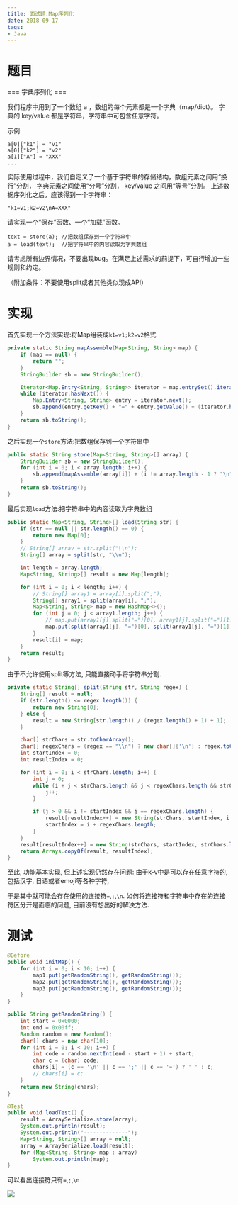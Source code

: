 ```yaml
---
title: 面试题:Map序列化
date: 2018-09-17
tags:
- Java
---
```

# 题目

=== 字典序列化 ===

我们程序中用到了一个数组 a ，数组的每个元素都是一个字典（map/dict）。
字典的 key/value 都是字符串，字符串中可包含任意字符。

示例:

    a[0]["k1"] = "v1"
    a[0]["k2"] = "v2"
    a[1]["A"] = "XXX"
    ...

实际使用过程中，我们自定义了一个基于字符串的存储结构，数组元素之间用“换行”分割，
字典元素之间使用“分号”分割， key/value 之间用“等号”分割。
上述数据序列化之后，应该得到一个字符串：

    "k1=v1;k2=v2\nA=XXX"

请实现一个“保存”函数、一个“加载”函数。

    text = store(a); //把数组保存到一个字符串中
    a = load(text);  //把字符串中的内容读取为字典数组

请考虑所有边界情况，不要出现bug。在满足上述需求的前提下，可自行增加一些规则和约定。

（附加条件：不要使用split或者其他类似现成API）

# 实现

首先实现一个方法实现:将Map组装成`k1=v1;k2=v2`格式

```Java
private static String mapAssemble(Map<String, String> map) {
    if (map == null) {
        return "";
    }
    StringBuilder sb = new StringBuilder();

    Iterator<Map.Entry<String, String>> iterator = map.entrySet().iterator();
    while (iterator.hasNext()) {
        Map.Entry<String, String> entry = iterator.next();
        sb.append(entry.getKey() + "=" + entry.getValue() + (iterator.hasNext() ? ";" : ""));
    }
    return sb.toString();
}
```

之后实现一个`store`方法:把数组保存到一个字符串中

```Java
public static String store(Map<String, String>[] array) {
    StringBuilder sb = new StringBuilder();
    for (int i = 0; i < array.length; i++) {
        sb.append(mapAssemble(array[i]) + (i != array.length - 1 ? "\n" : ""));
    }
    return sb.toString();
}
```
最后实现`load`方法:把字符串中的内容读取为字典数组

```Java
public static Map<String, String>[] load(String str) {
    if (str == null || str.length() == 0) {
        return new Map[0];
    }
    // String[] array = str.split("\\n");
    String[] array = split(str, "\\n");

    int length = array.length;
    Map<String, String>[] result = new Map[length];

    for (int i = 0; i < length; i++) {
        // String[] array1 = array[i].split(";");
        String[] array1 = split(array[i], ";");
        Map<String, String> map = new HashMap<>();
        for (int j = 0; j < array1.length; j++) {
            // map.put(array1[j].split("=")[0], array1[j].split("=")[1]);
            map.put(split(array1[j], "=")[0], split(array1[j], "=")[1]);
        }
        result[i] = map;
    }
    return result;
}
```

由于不允许使用split等方法, 只能直接动手将字符串分割.

```Java
private static String[] split(String str, String regex) {
    String[] result = null;
    if (str.length() <= regex.length()) {
        return new String[0];
    } else {
        result = new String[str.length() / (regex.length() + 1) + 1];
    }

    char[] strChars = str.toCharArray();
    char[] regexChars = (regex == "\\n") ? new char[]{'\n'} : regex.toCharArray();
    int startIndex = 0;
    int resultIndex = 0;

    for (int i = 0; i < strChars.length; i++) {
        int j = 0;
        while (i + j < strChars.length && j < regexChars.length && strChars[i + j] == regexChars[j]) {
            j++;
        }

        if (j > 0 && i != startIndex && j == regexChars.length) {
            result[resultIndex++] = new String(strChars, startIndex, i - startIndex);
            startIndex = i + regexChars.length;
        }
    }
    result[resultIndex++] = new String(strChars, startIndex, strChars.length - startIndex);
    return Arrays.copyOf(result, resultIndex);
}
```

至此, 功能基本实现, 但上述实现仍然存在问题: 由于k-v中是可以存在任意字符的, 包括汉字, 日语或者emoji等各种字符, 

于是其中就可能会存在使用的连接符`=`,`;`,`\n`. 如何将连接符和字符串中存在的连接符区分开是面临的问题, 目前没有想出好的解决方法.

# 测试

```Java
@Before
public void initMap() {
    for (int i = 0; i < 10; i++) {
        map1.put(getRandomString(), getRandomString());
        map2.put(getRandomString(), getRandomString());
        map3.put(getRandomString(), getRandomString());
    }
}

public String getRandomString() {
    int start = 0x0000;
    int end = 0x00ff;
    Random random = new Random();
    char[] chars = new char[10];
    for (int i = 0; i < 10; i++) {
        int code = random.nextInt(end - start + 1) + start;
        char c = (char) code;
        chars[i] = (c == '\n' || c == ';' || c == '=') ? ' ' : c;
        // chars[i] = c;
    }
    return new String(chars);
}

@Test
public void loadTest() {
    result = ArraySerialize.store(array);
    System.out.println(result);
    System.out.println("--------------");
    Map<String, String>[] array = null;
    array = ArraySerialize.load(result);
    for (Map<String, String> map : array)
        System.out.println(map);
}
```

可以看出连接符只有`=`,`;`,`\n`

[![](https://static.segmentfault.com/v-5b1df2a7/global/img/creativecommons-cc.svg)](https://creativecommons.org/licenses/by-nc-nd/4.0/)
